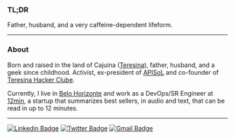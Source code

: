 ### TL;DR

Father, husband, and a very caffeine-dependent lifeform.

---

### About

Born and raised in the land of Cajuína ([Teresina](https://pt.wikipedia.org/wiki/Teresina)), father, husband, and a geek since childhood. Activist, ex-president of [APISoL](https://github.com/apisol) and co-founder of [Teresina Hacker Clube](https://github.com/teresinahc).

Currently, I live in [Belo Horizonte](https://pt.wikipedia.org/wiki/Belo_Horizonte) and work as a DevOps/SR Engineer at [12min](https://github.com/12min), a startup that summarizes best sellers, in audio and text, that can be read in up to 12 minutes.
 
 ----

[![Linkedin Badge](https://img.shields.io/badge/-olucasmac-blue?style=flat-square&logo=Linkedin&logoColor=white)](https://www.linkedin.com/in/olucasmac/)
[![Twitter Badge](https://img.shields.io/badge/-olucasmac-1ca0f1?style=flat-square&labelColor=1ca0f1&logo=twitter&logoColor=white)](https://twitter.com/olucasmac)
[![Gmail Badge](https://img.shields.io/badge/-Email-c14438?style=flat-square&logo=Gmail&logoColor=white)](mailto:me@lucasmac.com)
